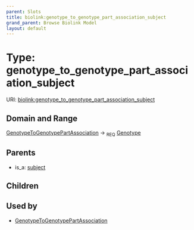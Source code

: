 ```yaml
---
parent: Slots
title: biolink:genotype_to_genotype_part_association_subject
grand_parent: Browse Biolink Model
layout: default
---
```


# Type: genotype_to_genotype_part_association_subject




URI: [biolink:genotype_to_genotype_part_association_subject](https://w3id.org/biolink/vocab/genotype_to_genotype_part_association_subject)

## Domain and Range

[GenotypeToGenotypePartAssociation](GenotypeToGenotypePartAssociation.md) ->  <sub>REQ</sub> [Genotype](Genotype.md)

## Parents

 *  is_a: [subject](subject.md)

## Children


## Used by

 * [GenotypeToGenotypePartAssociation](GenotypeToGenotypePartAssociation.md)
